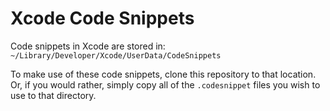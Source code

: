 # Xcode Code Snippets

Code snippets in Xcode are stored in: `~/Library/Developer/Xcode/UserData/CodeSnippets`

To make use of these code snippets, clone this repository to that location. Or, if you would rather, simply copy all of the `.codesnippet` files you wish to use to that directory.
